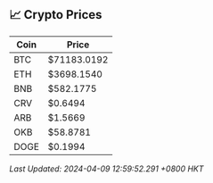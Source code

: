 ## 📈 Crypto Prices

| Coin | Price |
| ---- | ----- |
| BTC | $71183.0192 |
| ETH | $3698.1540 |
| BNB | $582.1775 |
| CRV | $0.6494 |
| ARB | $1.5669 |
| OKB | $58.8781 |
| DOGE | $0.1994 |

_Last Updated: 2024-04-09 12:59:52.291 +0800 HKT_